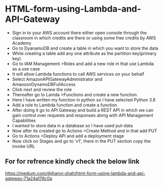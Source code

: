 # HTML-form-using-Lambda-and-API-Gateway

- Sign in to your AWS account there either open console through the classroom in which credits are there or using some free credits by AWS Academy
- Go to DyanamoDB and create a table in which you want to store the data
- While creating a table add any one attribute as the partition key(primary key)
- Go to IAM Management >Roles and add a new role in that use Lambda as a use case
- It will allow Lambda functions to call AWS services on your behalf
- Select AmazonAPIGatewayAdministrator and AmaozonDynamoDBFullAccess
- Click next and review the role
- Thereafter go to Lamda >Functions and create a new function
- Here I have written my function in python so I have selected Python 3.8
- Add a role to Lambda function and create a function
- After doing it go to API Gateway and build a REST API in which we can gain control over requests and responses along with API Management Capabilities
- I wanted to store data in a database so I have used put-data
- Now after its created go to Actions >Create Method and in that add PUT
- Go to Actions >Deploy API and add a deployment stage
- Now click on Stages and go to 'v1', there in the PUT section copy the invoke URL

## For for refrence kindly check the below link
https://medium.com/@jhanvi-shah/html-form-using-lambda-and-api-gateway-71a24a178c0a
